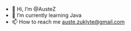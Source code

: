 - 👋 Hi, I’m @AusteZ
- 🌱 I’m currently learning Java
- 📫 How to reach me auste.zuklyte@gmail.com

<!---
AusteZ/AusteZ is a ✨ special ✨ repository because its `README.md` (this file) appears on your GitHub profile.
You can click the Preview link to take a look at your changes.
- 👀 I’m interested in ...
- 💞️ I’m looking to collaborate on ...
--->
